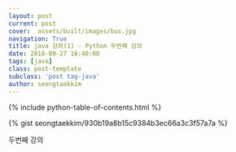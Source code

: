 ```yaml
---
layout: post
current: post
cover:  assets/built/images/bus.jpg
navigation: True
title: java 강좌(1) - Python 두번째 강의
date: 2018-09-27 16:40:00
tags: [java]
class: post-template
subclass: 'post tag-java'
author: seongtaekkim
---
```

{% include python-table-of-contents.html %}

{% gist seongtaekkim/930b19a8b15c9384b3ec66a3c3f57a7a %}

두번째 강의